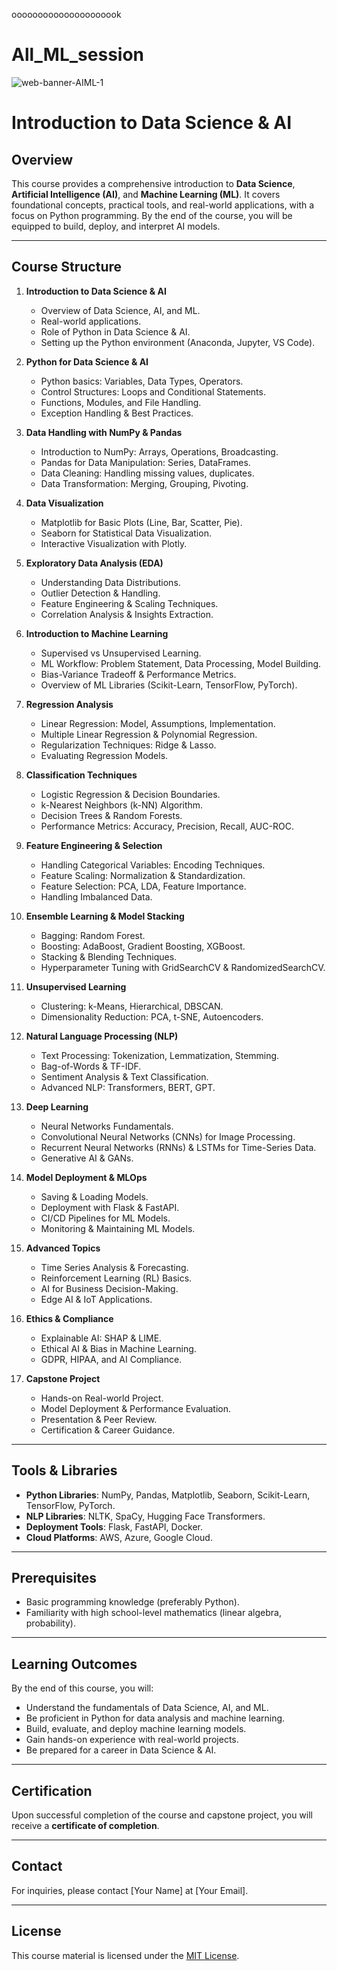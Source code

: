 ooooooooooooooooooook
# All_ML_session
<url>![web-banner-AIML-1](https://github.com/user-attachments/assets/3a6ce135-0e45-42ac-98e5-fbbcae781599)</url>
</url>

# Introduction to Data Science & AI

## Overview
This course provides a comprehensive introduction to **Data Science**, **Artificial Intelligence (AI)**, and **Machine Learning (ML)**. It covers foundational concepts, practical tools, and real-world applications, with a focus on Python programming. By the end of the course, you will be equipped to build, deploy, and interpret AI models.

---

## Course Structure
1. **Introduction to Data Science & AI**
   - Overview of Data Science, AI, and ML.
   - Real-world applications.
   - Role of Python in Data Science & AI.
   - Setting up the Python environment (Anaconda, Jupyter, VS Code).

2. **Python for Data Science & AI**
   - Python basics: Variables, Data Types, Operators.
   - Control Structures: Loops and Conditional Statements.
   - Functions, Modules, and File Handling.
   - Exception Handling & Best Practices.

3. **Data Handling with NumPy & Pandas**
   - Introduction to NumPy: Arrays, Operations, Broadcasting.
   - Pandas for Data Manipulation: Series, DataFrames.
   - Data Cleaning: Handling missing values, duplicates.
   - Data Transformation: Merging, Grouping, Pivoting.

4. **Data Visualization**
   - Matplotlib for Basic Plots (Line, Bar, Scatter, Pie).
   - Seaborn for Statistical Data Visualization.
   - Interactive Visualization with Plotly.

5. **Exploratory Data Analysis (EDA)**
   - Understanding Data Distributions.
   - Outlier Detection & Handling.
   - Feature Engineering & Scaling Techniques.
   - Correlation Analysis & Insights Extraction.

6. **Introduction to Machine Learning**
   - Supervised vs Unsupervised Learning.
   - ML Workflow: Problem Statement, Data Processing, Model Building.
   - Bias-Variance Tradeoff & Performance Metrics.
   - Overview of ML Libraries (Scikit-Learn, TensorFlow, PyTorch).

7. **Regression Analysis**
   - Linear Regression: Model, Assumptions, Implementation.
   - Multiple Linear Regression & Polynomial Regression.
   - Regularization Techniques: Ridge & Lasso.
   - Evaluating Regression Models.

8. **Classification Techniques**
   - Logistic Regression & Decision Boundaries.
   - k-Nearest Neighbors (k-NN) Algorithm.
   - Decision Trees & Random Forests.
   - Performance Metrics: Accuracy, Precision, Recall, AUC-ROC.

9. **Feature Engineering & Selection**
   - Handling Categorical Variables: Encoding Techniques.
   - Feature Scaling: Normalization & Standardization.
   - Feature Selection: PCA, LDA, Feature Importance.
   - Handling Imbalanced Data.

10. **Ensemble Learning & Model Stacking**
    - Bagging: Random Forest.
    - Boosting: AdaBoost, Gradient Boosting, XGBoost.
    - Stacking & Blending Techniques.
    - Hyperparameter Tuning with GridSearchCV & RandomizedSearchCV.

11. **Unsupervised Learning**
    - Clustering: k-Means, Hierarchical, DBSCAN.
    - Dimensionality Reduction: PCA, t-SNE, Autoencoders.

12. **Natural Language Processing (NLP)**
    - Text Processing: Tokenization, Lemmatization, Stemming.
    - Bag-of-Words & TF-IDF.
    - Sentiment Analysis & Text Classification.
    - Advanced NLP: Transformers, BERT, GPT.

13. **Deep Learning**
    - Neural Networks Fundamentals.
    - Convolutional Neural Networks (CNNs) for Image Processing.
    - Recurrent Neural Networks (RNNs) & LSTMs for Time-Series Data.
    - Generative AI & GANs.

14. **Model Deployment & MLOps**
    - Saving & Loading Models.
    - Deployment with Flask & FastAPI.
    - CI/CD Pipelines for ML Models.
    - Monitoring & Maintaining ML Models.

15. **Advanced Topics**
    - Time Series Analysis & Forecasting.
    - Reinforcement Learning (RL) Basics.
    - AI for Business Decision-Making.
    - Edge AI & IoT Applications.

16. **Ethics & Compliance**
    - Explainable AI: SHAP & LIME.
    - Ethical AI & Bias in Machine Learning.
    - GDPR, HIPAA, and AI Compliance.

17. **Capstone Project**
    - Hands-on Real-world Project.
    - Model Deployment & Performance Evaluation.
    - Presentation & Peer Review.
    - Certification & Career Guidance.

---

## Tools & Libraries
- **Python Libraries**: NumPy, Pandas, Matplotlib, Seaborn, Scikit-Learn, TensorFlow, PyTorch.
- **NLP Libraries**: NLTK, SpaCy, Hugging Face Transformers.
- **Deployment Tools**: Flask, FastAPI, Docker.
- **Cloud Platforms**: AWS, Azure, Google Cloud.

---

## Prerequisites
- Basic programming knowledge (preferably Python).
- Familiarity with high school-level mathematics (linear algebra, probability).

---

## Learning Outcomes
By the end of this course, you will:
- Understand the fundamentals of Data Science, AI, and ML.
- Be proficient in Python for data analysis and machine learning.
- Build, evaluate, and deploy machine learning models.
- Gain hands-on experience with real-world projects.
- Be prepared for a career in Data Science & AI.

---

## Certification
Upon successful completion of the course and capstone project, you will receive a **certificate of completion**.

---

## Contact
For inquiries, please contact [Your Name] at [Your Email].

---

## License
This course material is licensed under the [MIT License](LICENSE).
